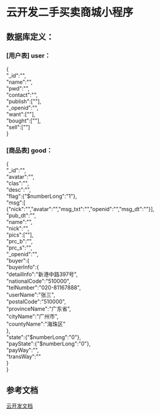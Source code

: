 # 云开发二手买卖商城小程序
## 数据库定义：
### [用户表] user：
{  
  "_id":"",  
  "name":"",  
  "pwd":"",  
  "contact":"",  
  "publish":[""],  
  "_openid":"",  
  "want":[""],  
  "bought":[""],  
  "sell":[""]  
}  
### [商品表] good：
{  
  "_id":"",  
  "avatar":"",  
  "clas":"",  
  "desc":"",  
  "flag":{"$numberLong":"1"},  
  "msg":[  
    {"nick":"","avatar":"","msg_txt":"","openid":"","msg_dt":""}],  
  "pub_dt":"",  
  "name":"",  
  "nick":"",  
  "pics":[""],  
  "prc_b":"",  
  "prc_s":"",  
  "_openid":"",  
  "buyer":{  
    "buyerInfo":{  
        "detailInfo":"新港中路397号",  
        "nationalCode":"510000",  
        "telNumber":"020-81167888",  
        "userName":"张三",  
        "postalCode":"510000",  
        "provinceName":"广东省",  
        "cityName":"广州市",  
        "countyName":"海珠区"  
     },  
    "state":{"$numberLong":"0"},  
    "payState":{"$numberLong":"0"},  
    "payWay":"",  
    "transWay":""  
  }  
}  

## 参考文档
[云开发文档](https://developers.weixin.qq.com/miniprogram/dev/wxcloud/basis/getting-started.html)

